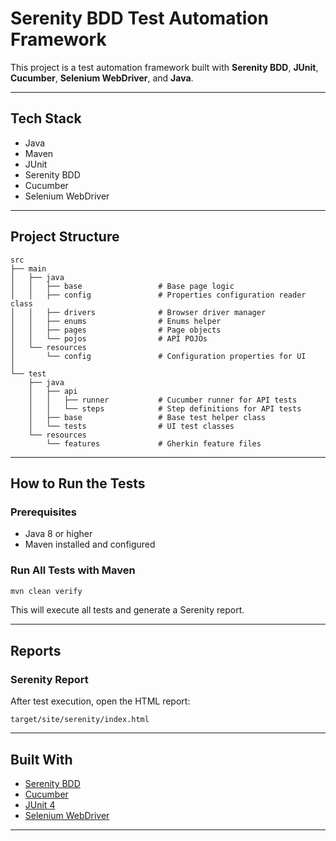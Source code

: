 # Serenity BDD Test Automation Framework

This project is a test automation framework built with **Serenity BDD**, **JUnit**, **Cucumber**, **Selenium WebDriver**, and **Java**.

---

## Tech Stack

- Java
- Maven
- JUnit
- Serenity BDD
- Cucumber
- Selenium WebDriver

---

## Project Structure

```
src
├── main
│   ├── java
│   │   ├── base                 # Base page logic
│   │   ├── config               # Properties configuration reader class
│   │   ├── drivers              # Browser driver manager
│   │   ├── enums                # Enums helper
│   │   ├── pages                # Page objects
│   │   └── pojos                # API POJOs
│   └── resources
│       └── config               # Configuration properties for UI
│
└── test
    ├── java
    │   ├── api
    │   │   ├── runner           # Cucumber runner for API tests
    │   │   └── steps            # Step definitions for API tests
    │   ├── base                 # Base test helper class
    │   └── tests                # UI test classes
    └── resources
        └── features             # Gherkin feature files

```

---

## How to Run the Tests

### Prerequisites

- Java 8 or higher
- Maven installed and configured

### Run All Tests with Maven

```bash
mvn clean verify
```

This will execute all tests and generate a Serenity report.

---

## Reports

### Serenity Report

After test execution, open the HTML report:

```
target/site/serenity/index.html
```
---

## Built With

- [Serenity BDD](https://serenity-bdd.github.io/theserenitybook/latest/)
- [Cucumber](https://cucumber.io/)
- [JUnit 4](https://junit.org/junit4/)
- [Selenium WebDriver](https://www.selenium.dev/)

---
